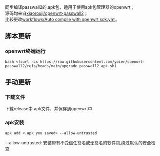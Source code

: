 同步编译passwall2的.apk包，适用于使用apk包管理器的openwrt；<br>
源码均来自[xiaorouji/openwrt-passwall2](https://github.com/xiaorouji/openwrt-passwall2)；<br>
比较更改[workflows/Auto compile with openwrt sdk.yml](https://github.com/xiaorouji/openwrt-passwall2/compare/main...yoier:openwrt-passwall2:main?diff=split&w=#diff-2f9f24d66bc665142e414c96f7dd53791b18945862668bfbb225ab89f80b38bc)。

## 脚本更新
### openwrt终端运行
```
bash <(curl -Ls https://raw.githubusercontent.com/yoier/openwrt-passwall2/refs/heads/main/upgrade_passwall2_apk.sh)
```

## 手动更新
### 下载文件
下载release中.apk文件，并保存到openwrt中.<br>
### apk安装
```
apk add <.apk you saved> --allow-untrusted
```
--allow-untrusted: 安装带有不受信任签名或无签名的软件包,绕过默认的安全检查.
